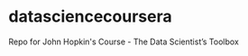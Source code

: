 datasciencecoursera
===================

Repo for John Hopkin's Course - The Data Scientist’s Toolbox
